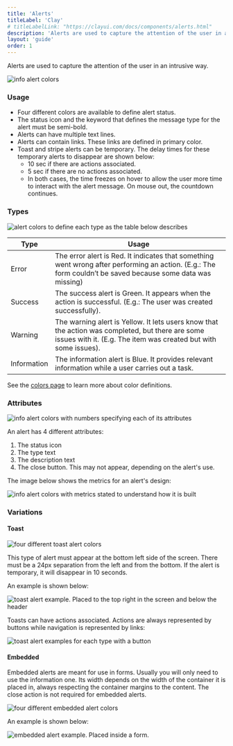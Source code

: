```yaml
---
title: 'Alerts'
titleLabel: 'Clay'
# titleLabelLink: "https://clayui.com/docs/components/alerts.html"
description: 'Alerts are used to capture the attention of the user in an intrusive way.'
layout: 'guide'
order: 1
---
```


<div class="page-description">Alerts are used to capture the attention of the user in an intrusive way.</div>

![info alert colors](/lexicon/images/Alert.jpg)

### Usage

-   Four different colors are available to define alert status.
-   The status icon and the keyword that defines the message type for the alert must be semi-bold.
-   Alerts can have multiple text lines.
-   Alerts can contain links. These links are defined in primary color.
-   Toast and stripe alerts can be temporary. The delay times for these temporary alerts to disappear are shown below:
    -   10 sec if there are actions associated.
    -   5 sec if there are no actions associated.
    -   In both cases, the time freezes on hover to allow the user more time to interact with the alert message. On mouse out, the countdown continues.

### Types

![alert colors to define each type as the table below describes](/lexicon/images/AlertColors.jpg)

| Type        | Usage                                                                                                                                                               |
| ----------- | ------------------------------------------------------------------------------------------------------------------------------------------------------------------- |
| Error       | The error alert is Red. It indicates that something went wrong after performing an action. (E.g.: The form couldn’t be saved because some data was missing)         |
| Success     | The success alert is Green. It appears when the action is successful. (E.g.: The user was created successfully).                                                    |
| Warning     | The warning alert is Yellow. It lets users know that the action was completed, but there are some issues with it. (E.g. The item was created but with some issues). |
| Information | The information alert is Blue. It provides relevant information while a user carries out a task.                                                                    |

See the [colors page](../designPrinciples/colors.html) to learn more about color definitions.

### Attributes

![info alert colors with numbers specifying each of its attributes](/lexicon/images/AlertParts.jpg)

An alert has 4 different attributes:

1. The status icon
2. The type text
3. The description text
4. The close button. This may not appear, depending on the alert's use.

The image below shows the metrics for an alert's design:

![info alert colors with metrics stated to understand how it is built](/lexicon/images/AlertMetrics.jpg)

### Variations

#### Toast

![four different toast alert colors](/lexicon/images/AlertToast.jpg)

This type of alert must appear at the bottom left side of the screen. There must be a 24px separation from the left and from the bottom. If the alert is temporary, it will disappear in 10 seconds.

An example is shown below:

![toast alert example. Placed to the top right in the screen and below the header](/lexicon/images/AlertToastExample.jpg)

Toasts can have actions associated. Actions are always represented by buttons while navigation is represented by links:

![toast alert examples for each type with a button](/lexicon/images/AlertToastWithButton.jpg)

#### Embedded

Embedded alerts are meant for use in forms. Usually you will only need to use the information one. Its width depends on the width of the container it is placed in, always respecting the container margins to the content. The close action is not required for embedded alerts.

![four different embedded alert colors](/lexicon/images/AlertEmbedded.jpg)

An example is shown below:

![embedded alert example. Placed inside a form.](/lexicon/images/AlertEmbeddedExample.jpg)
